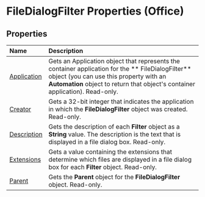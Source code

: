 
# FileDialogFilter Properties (Office)

## Properties



|**Name**|**Description**|
|:-----|:-----|
| [Application](279e26e3-0dbe-1fd2-3014-6dda0f9fb96d.md)|Gets an Application object that represents the container application for the ** FileDialogFilter** object (you can use this property with an **Automation** object to return that object's container application). Read-only.|
| [Creator](6e629add-d643-8e17-6fe2-cd3b24ddee6d.md)|Gets a 32-bit integer that indicates the application in which the  **FileDialogFilter** object was created. Read-only.|
| [Description](ae3c17d7-62e7-21f5-b543-ee498b7f4d23.md)|Gets the description of each  **Filter** object as a **String** value. The description is the text that is displayed in a file dialog box. Read-only.|
| [Extensions](ee80ebef-8214-8cef-9676-e6293e5d2a3f.md)|Gets a value containing the extensions that determine which files are displayed in a file dialog box for each  **Filter** object. Read-only.|
| [Parent](ad6cbf1a-d7f9-958c-4da4-cbe0c12ff5d1.md)|Gets the  **Parent** object for the **FileDialogFilter** object. Read-only.|
